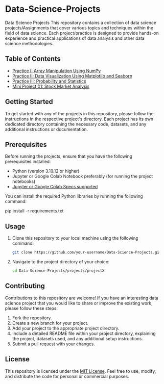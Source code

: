 # Data-Science-Projects
Data Science Projects
This repository contains a collection of data science projects/Assignments that cover various topics and techniques within the field of data science. Each project/practice is designed to provide hands-on experience and practical applications of data analysis and other data science methodologies.


## Table of Contents

- [Practice I: Array Manipulation Using NumPy](https://github.com/thabangrapotu/Data-Science-Projects/blob/main/Practices/Practice_1.ipynb)
- [Practice II: Data Visualization Using Matplotlib and Seaborn](https://github.com/thabangrapotu/Data-Science-Projects/blob/main/Practices/Practice%202.ipynb)
- [Practice III: Probability and Statistics](https://github.com/thabangrapotu/Data-Science-Projects/blob/main/Practices/Practice_3.ipynb)
- [Mini Project 01: Stock Market Analysis](https://github.com/thabangrapotu/mini-project-stock-market-analysis/blob/main/Project/Mini_Project_01_Stock_Market_Analysis.ipynb)

## Getting Started

To get started with any of the projects in this repository, please follow the instructions in the respective project's directory. Each project has its own dedicated directory containing the necessary code, datasets, and any additional instructions or documentation.

## Prerequisites

Before running the projects, ensure that you have the following prerequisites installed:

- Python (version 3.10.12 or higher)
- Jupyter or Google Colab Notebook preferably (for running the project notebooks)
- [Jupyter or Google Colab Specs supported](https://research.google.com/colaboratory/faq.html)

You can install the required Python libraries by running the following command:

   pip install -r requirements.txt

## Usage
1. Clone this repository to your local machine using the following command:

   ```bash
   git clone https://github.com/your-username/Data-Science-Projects.git

 2. Navigate to the project directory of your choice:
    ```bash
    cd Data-Science-Projects/projects/projectX    

## Contributing
Contributions to this repository are welcome! If you have an interesting data science project that you would like to share or improve the  existing work, please follow these steps:

1. Fork the repository.
2. Create a new branch for your project.
3. Add your project to the appropriate project directory.
4. Include a detailed README file within your project directory, explaining the project, datasets used, and any additional setup instructions.
5. Submit a pull request with your changes.

## License
This repository is licensed under the [MIT License](https://github.com/thabangrapotu/Data-Science-Projects/blob/main/LICENSE). Feel free to use, modify, and distribute the code for personal or commercial purposes.
